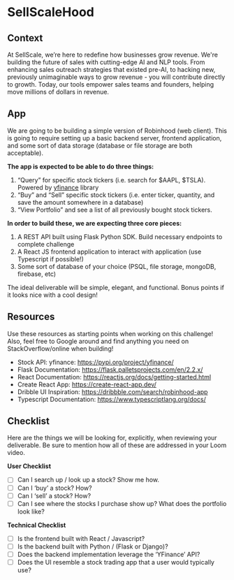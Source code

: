 # SellScaleHood

## Context
At SellScale, we’re here to redefine how businesses grow revenue. We're building the future of sales with cutting-edge AI and NLP tools. From enhancing sales outreach strategies that existed pre-AI, to hacking new, previously unimaginable ways to grow revenue - you will contribute directly to growth. Today, our tools empower sales teams and founders, helping move millions of dollars in revenue.

## App
We are going to be building a simple version of Robinhood (web client). This is going to require setting up a basic backend server, frontend application, and some sort of data storage (database or file storage are both acceptable).

**The app is expected to be able to do three things:**

1. “Query” for specific stock tickers (i.e. search for $AAPL, $TSLA). Powered by [yfinance](https://pypi.org/project/yfinance/) library
2. “Buy” and “Sell” specific stock tickers (i.e. enter ticker, quantity, and save the amount somewhere in a database)
3. “View Portfolio” and see a list of all previously bought stock tickers.

**In order to build these, we are expecting three core pieces:**

1. A REST API built using Flask Python SDK. Build necessary endpoints to complete challenge
2. A React JS frontend application to interact with application (use Typescript if possible!)
3. Some sort of database of your choice (PSQL, file storage, mongoDB, firebase, etc)

The ideal deliverable will be simple, elegant, and functional. Bonus points if it looks nice with a cool design!

## Resources
Use these resources as starting points when working on this challenge! Also, feel free to Google around and find anything you need on StackOverflow/online when building!

- Stock API: yfinance: https://pypi.org/project/yfinance/
- Flask Documentation: https://flask.palletsprojects.com/en/2.2.x/
- React Documentation: https://reactjs.org/docs/getting-started.html
- Create React App: https://create-react-app.dev/
- Dribble UI Inspiration: https://dribbble.com/search/robinhood-app
- Typescript Documentation: https://www.typescriptlang.org/docs/

## Checklist
Here are the things we will be looking for, explicitly, when reviewing your deliverable. Be sure to mention how all of these are addressed in your Loom video.

**User Checklist**

- [ ]  Can I search up / look up a stock? Show me how.
- [ ]  Can I ‘buy’ a stock? How?
- [ ]  Can I ‘sell’ a stock? How?
- [ ]  Can I see where the stocks I purchase show up? What does the portfolio look like?

**Technical Checklist**

- [ ]  Is the frontend built with React / Javascript?
- [ ]  Is the backend built with Python / (Flask or Django)?
- [ ]  Does the backend implementation leverage the ‘YFinance’ API?
- [ ]  Does the UI resemble a stock trading app that a user would typically use?
